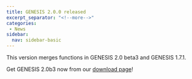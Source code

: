 ```yaml
---
title: GENESIS 2.0.0 released
excerpt_separator: "<!--more-->"
categories:
 - News
sidebar:
  nav: sidebar-basic
---
```


This version merges functions in GENESIS 2.0 beta3 and GENESIS 1.7.1.

<!--more-->
Get GENESIS 2.0b3 now from our [download
page](https://github.com/genesis-release-r-ccs/genesis/releases/tag/v2.0b3)!
